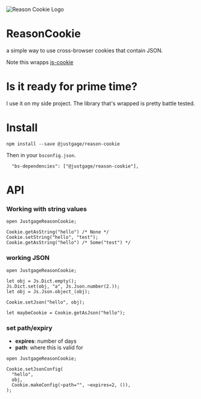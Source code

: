 ![Reason Cookie Logo](https://raw.githubusercontent.com/justgage/reason-cookie/master/logo.png)

# ReasonCookie

a simple way to use cross-browser cookies that contain JSON.

Note this wrapps [js-cookie](https://github.com/js-cookie/js-cookie)

# Is it ready for prime time?

I use it on my side project. The library that's wrapped is pretty battle tested.

# Install

```
npm install --save @justgage/reason-cookie
```

Then in your `bsconfig.json`.

```
  "bs-dependencies": ["@justgage/reason-cookie"],
```

# API

### Working with string values

```reason
open JustgageReasonCookie;

Cookie.getAsString("hello") /* None */
Cookie.setString("hello", "test");
Cookie.getAsString("hello") /* Some("test") */
```

### working JSON

```reason
open JustgageReasonCookie;

let obj = Js.Dict.empty();
Js.Dict.set(obj, "a", Js.Json.number(2.));
let obj = Js.Json.object_(obj);

Cookie.setJson("hello", obj);

let maybeCookie = Cookie.getAsJson("hello");
```

### set path/expiry

* **expires**: number of days
* **path**: where this is valid for

```reason
open JustgageReasonCookie;

Cookie.setJsonConfig(
  "hello",
  obj,
  Cookie.makeConfig(~path="", ~expires=2, ()),
);
```
